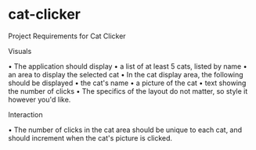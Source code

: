 # cat-clicker

Project Requirements for Cat Clicker 

Visuals

•	The application should display
•	a list of at least 5 cats, listed by name
•	an area to display the selected cat
•	In the cat display area, the following should be displayed
•	the cat's name
•	a picture of the cat
•	text showing the number of clicks
•	The specifics of the layout do not matter, so style it however you'd like.

Interaction

•	The number of clicks in the cat area should be unique to each cat, and should increment when the cat's picture is clicked.
